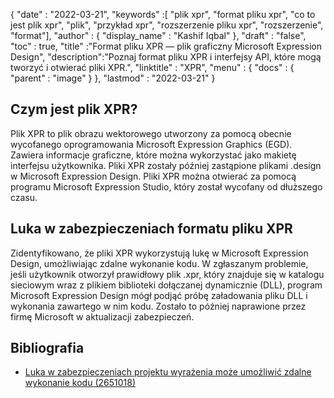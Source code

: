 {
  "date" : "2022-03-21",
  "keywords" :[ "plik xpr", "format pliku xpr", "co to jest plik xpr", "plik", "przykład xpr", "rozszerzenie pliku xpr", "rozszerzenie", "format"],
  "author" : {
    "display_name" : "Kashif Iqbal"
},
  "draft" : "false",
  "toc" : true,
  "title" :"Format pliku XPR — plik graficzny Microsoft Expression Design",
  "description":"Poznaj format pliku XPR i interfejsy API, które mogą tworzyć i otwierać pliki XPR.",
  "linktitle" : "XPR",
  "menu" : {
    "docs" : {
      "parent" : "image"
}
},
  "lastmod" : "2022-03-21"
}

## Czym jest plik XPR?

Plik XPR to plik obrazu wektorowego utworzony za pomocą obecnie wycofanego oprogramowania Microsoft Expression Graphics (EGD). Zawiera informacje graficzne, które można wykorzystać jako makietę interfejsu użytkownika. Pliki XPR zostały później zastąpione plikami .design w Microsoft Expression Design. Pliki XPR można otwierać za pomocą programu Microsoft Expression Studio, który został wycofany od dłuższego czasu.

## Luka w zabezpieczeniach formatu pliku XPR

Zidentyfikowano, że pliki XPR wykorzystują lukę w Microsoft Expression Design, umożliwiając zdalne wykonanie kodu. W zgłaszanym problemie, jeśli użytkownik otworzył prawidłowy plik .xpr, który znajduje się w katalogu sieciowym wraz z plikiem biblioteki dołączanej dynamicznie (DLL), program Microsoft Expression Design mógł podjąć próbę załadowania pliku DLL i wykonania zawartego w nim kodu. Zostało to później naprawione przez firmę Microsoft w aktualizacji zabezpieczeń.

## Bibliografia

* [Luka w zabezpieczeniach projektu wyrażenia może umożliwić zdalne wykonanie kodu (2651018)](https://learn.microsoft.com/en-us/security-updates/securitybulletins/2012/ms12-022)

